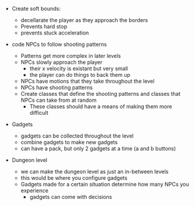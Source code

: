 * Create soft bounds:
    * decellarate the player as they approach the borders
    * Prevents hard stop
    * prevents stuck acceleration

* code NPCs to follow shooting patterns
    * Patterns get more complex in later levels
    * NPCs slowly approach the player
        * their x velocity is existant but very small
        * the player can do things to back them up
    * NPCs have motions that they take throughout the level
    * NPCs have shooting patterns
    * Create classes that define the shooting patterns and classes that NPCs can take from at random
        * These classes should have a means of making them more difficult

* Gadgets
    * gadgets can be collected throughout the level
    * combine gadgets to make new gadgets
    * can have a pack, but only 2 gadgets at a time (a and b buttons)
* Dungeon level
    * we can make the dungeon level as just an in-between levels
    * this would be where you configure gadgets
    * Gadgets made for a certain situation determine how many NPCs you experience
        * gadgets can come with decisions